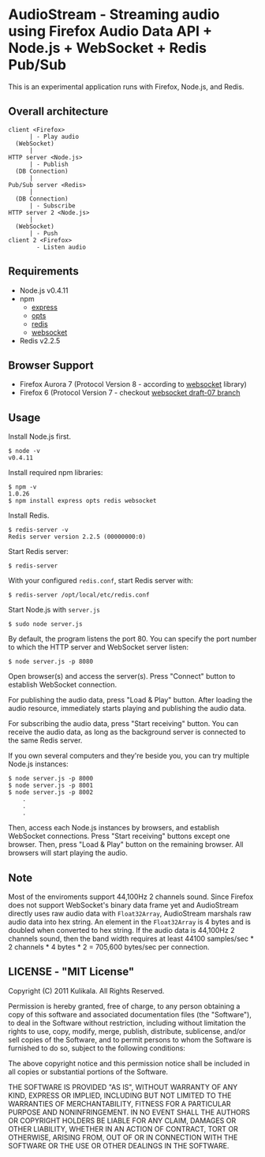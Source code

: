 AudioStream - Streaming audio using Firefox Audio Data API + Node.js + WebSocket + Redis Pub/Sub
===========================

This is an experimental application runs with Firefox, Node.js, and Redis.


## Overall architecture

	client <Firefox>
	      | - Play audio
	  (WebSocket)
	      |
	HTTP server <Node.js>
	      | - Publish
	  (DB Connection)
	      |
	Pub/Sub server <Redis>
	      |
	  (DB Connection)
	      | - Subscribe
	HTTP server 2 <Node.js>
	      |
	  (WebSocket)
	      | - Push
	client 2 <Firefox>
	        - Listen audio


## Requirements

* Node.js v0.4.11
* npm
  * [express](http://expressjs.com/)
  * [opts](https://bitbucket.org/mazzarelli/js-opts/wiki/Home)
  * [redis](https://raw.github.com/mranney/node_redis/)
  * [websocket](https://github.com/Worlize/WebSocket-Node)
* Redis v2.2.5


## Browser Support

* Firefox Aurora 7 (Protocol Version 8 - according to [websocket](https://github.com/Worlize/WebSocket-Node) library)
* Firefox 6 (Protocol Version 7 - checkout [websocket draft-07 branch](https://github.com/Worlize/WebSocket-Node/blob/draft-07)


## Usage

Install Node.js first.

	$ node -v
	v0.4.11

Install required npm libraries:

	$ npm -v
	1.0.26
	$ npm install express opts redis websocket

Install Redis.

	$ redis-server -v
	Redis server version 2.2.5 (00000000:0)

Start Redis server:

	$ redis-server

With your configured `redis.conf`, start Redis server with:

	$ redis-server /opt/local/etc/redis.conf

Start Node.js with `server.js`

	$ sudo node server.js

By default, the program listens the port 80.
You can specify the port number to which the HTTP server and WebSocket server listen:

	$ node server.js -p 8080

Open browser(s) and access the server(s).
Press "Connect" button to establish WebSocket connection.

For publishing the audio data, press "Load & Play" button.
After loading the audio resource, immediately starts playing and publishing the audio data.

For subscribing the audio data, press "Start receiving" button.
You can receive the audio data, as long as the background server is connected to the same Redis server.


If you own several computers and they're beside you, you can try multiple Node.js instances:

	$ node server.js -p 8000
	$ node server.js -p 8001
	$ node server.js -p 8002
	    .
	    .
	    .

Then, access each Node.js instances by browsers, and establish WebSocket connections.
Press "Start receiving" buttons except one browser.
Then, press "Load & Play" button on the remaining browser.
All browsers will start playing the audio.


## Note

Most of the enviroments support 44,100Hz 2 channels sound.
Since Firefox does not support WebSocket's binary data frame yet and AudioStream directly uses raw audio data with `Float32Array`, AudioStream marshals raw audio data into hex string. An element in the `Float32Array` is 4 bytes and is doubled when converted to hex string. If the audio data is 44,100Hz 2 channels sound, then the band width requires at least 44100 samples/sec * 2 channels * 4 bytes * 2 = 705,600 bytes/sec per connection.


## LICENSE - "MIT License"

Copyright (C) 2011 Kulikala. All Rights Reserved.

Permission is hereby granted, free of charge, to any person
obtaining a copy of this software and associated documentation
files (the "Software"), to deal in the Software without
restriction, including without limitation the rights to use,
copy, modify, merge, publish, distribute, sublicense, and/or sell
copies of the Software, and to permit persons to whom the
Software is furnished to do so, subject to the following
conditions:

The above copyright notice and this permission notice shall be
included in all copies or substantial portions of the Software.

THE SOFTWARE IS PROVIDED "AS IS", WITHOUT WARRANTY OF ANY KIND,
EXPRESS OR IMPLIED, INCLUDING BUT NOT LIMITED TO THE WARRANTIES
OF MERCHANTABILITY, FITNESS FOR A PARTICULAR PURPOSE AND
NONINFRINGEMENT. IN NO EVENT SHALL THE AUTHORS OR COPYRIGHT
HOLDERS BE LIABLE FOR ANY CLAIM, DAMAGES OR OTHER LIABILITY,
WHETHER IN AN ACTION OF CONTRACT, TORT OR OTHERWISE, ARISING
FROM, OUT OF OR IN CONNECTION WITH THE SOFTWARE OR THE USE OR
OTHER DEALINGS IN THE SOFTWARE.
